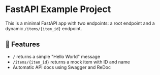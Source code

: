 # FastAPI Example Project

This is a minimal FastAPI app with two endpoints: a root endpoint and a dynamic `/items/{item_id}` endpoint.

## 🚀 Features

- `/` returns a simple "Hello World" message
- `/items/{item_id}` returns a mock item with ID and name
- Automatic API docs using Swagger and ReDoc
